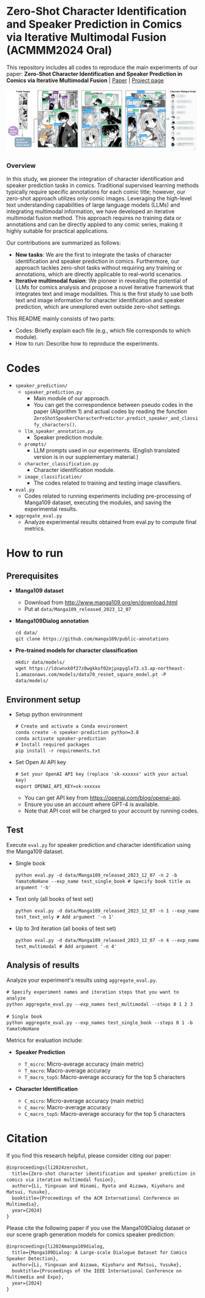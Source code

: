 # Zero-Shot Character Identification and Speaker Prediction in Comics via Iterative Multimodal Fusion (ACMMM2024 Oral)
This repository includes all codes to reproduce the main experiments of our paper: **Zero-Shot Character Identification and Speaker Prediction in Comics via Iterative Multimodal Fusion** | [Paper](https://arxiv.org/abs/2404.13993) | [Project page](https://liyingxuan1012.github.io/zeroshot-speaker-prediction)

![Introduction](figure/introduction.png)

### Overview
In this study, we pioneer the integration of character identification and speaker prediction tasks in comics. 
Traditional supervised learning methods typically require specific annotations for each comic title; however, our zero-shot approach utilizes only comic images.
Leveraging the high-level text understanding capabilities of large language models (LLMs) and integrating multimodal information, we have developed an iterative multimodal fusion method. 
This approach requires no training data or annotations and can be directly applied to any comic series, making it highly suitable for practical applications.

Our contributions are summarized as follows:
- **New tasks**: We are the first to integrate the tasks of character identification and speaker prediction in comics. Furthermore, our approach tackles zero-shot tasks without requiring any training or annotations, which are directly applicable to real-world scenarios.
- **Iterative multimodal fusion**: We pioneer in revealing the potential of LLMs for comics analysis and propose a novel iterative framework that integrates text and image modalities. This is the first study to use both text and image information for character identification and speaker prediction, which are unexplored even outside zero-shot settings.

This README mainly consists of two parts:
- Codes: Briefly explain each file (e.g., which file corresponds to which module).
- How to run: Describe how to reproduce the experiments.

# Codes
- `speaker_prediction/`
  - `speaker_prediction.py`
    - Main module of our approach.
    - You can get the correspondence between pseudo codes in the paper (Algorithm 1) and actual codes by reading the function `ZeroShotSpeakerCharacterPredictor.predict_speaker_and_classify_characters()`.
  - `llm_speaker_annotation.py`
    - Speaker prediction module. 
  - `prompts/`
    - LLM prompts used in our experiments. (English translated version is in our supplementary material.)
  - `character_classification.py`
    - Character identification module.
  - `image_classification/`
    - The codes related to training and testing image classifiers.
- `eval.py`
  - Codes related to running experiments including pre-processing of Manga109 dataset, executing the modules, and saving the experimental results.
- `aggregate_eval.py`
  - Analyze experimental results obtained from eval.py to compute final metrics.     

# How to run

## Prerequisites

- **Manga109 dataset**
    - Download from http://www.manga109.org/en/download.html
    - Put at `data/Manga109_released_2023_12_07`
- **Manga109Dialog annotation**
    
    ```
    cd data/
    git clone https://github.com/manga109/public-annotations
    ```
- **Pre-trained models for character classification** 
    ```
    mkdir data/models/
    wget https://ldcwnxk0f27z0wgkkof02ejpxpyglx73.s3.ap-northeast-1.amazonaws.com/models/data70_resnet_square_model.pt -P data/models/
    ```
    

## Environment setup

- Setup python environment
    
    ```
    # Create and activate a Conda environment
    conda create -n speaker-prediction python=3.8
    conda activate speaker-prediction
    # Install required packages
    pip install -r requirements.txt
    ```
    
- Set Open AI API key
    ```
    # Set your OpenAI API key (replace 'sk-xxxxxx' with your actual key)
    export OPENAI_API_KEY=sk-xxxxxx
    ```
    - You can get API key from https://openai.com/blog/openai-api.
    - Ensure you use an account where GPT-4 is available.
    - Note that API cost will be charged to your account by running codes.

## Test

Execute `eval.py` for speaker prediction and character identification using the Manga109 dataset.

- Single book
    
    ```
    python eval.py -d data/Manga109_released_2023_12_07 -n 2 -b YamatoNoHane --exp_name test_single_book # Specify book title as argument '-b'
    ```
    
- Text only (all books of test set)
    
    ```
    python eval.py -d data/Manga109_released_2023_12_07 -n 1 --exp_name test_text_only # Add argument '-n 1'
    ```
    
- Up to 3rd iteration (all books of test set)
    
    ```
    python eval.py -d data/Manga109_released_2023_12_07 -n 4 --exp_name test_multimodal # Add argument '-n 4'
    ```
    

## Analysis of results

Analyze your experiment's results using `aggregate_eval.py`.

```
# Specify experiment names and iteration steps that you want to analyze
python aggregate_eval.py --exp_names test_multimodal --steps 0 1 2 3

# Single book
python aggregate_eval.py --exp_names test_single_book --steps 0 1 -b YamatoNoHane

```

Metrics for evaluation include:
- **Speaker Prediction**
  - `T_micro`: Micro-average accuracy (main metric)
  - `T_macro`: Macro-average accuracy
  - `T_macro_top5`: Macro-average accuracy for the top 5 characters
  
- **Character Identification**
  - `C_micro`: Micro-average accuracy (main metric)
  - `C_macro`: Macro-average accuracy
  - `C_macro_top5`: Macro-average accuracy for the top 5 characters

# Citation
If you find this research helpful, please consider citing our paper:
```
@inproceedings{li2024zeroshot,
  title={Zero-shot character identification and speaker prediction in comics via iterative multimodal fusion},
  author={Li, Yingxuan and Hinami, Ryota and Aizawa, Kiyoharu and Matsui, Yusuke},
  booktitle={Proceedings of the ACM International Conference on Multimedia},
  year={2024}
}
```
Please cite the following paper if you use the Manga109Dialog dataset or our scene graph generation models for comics speaker prediction:
```
@inproceedings{li2024manga109dialog,
  title={Manga109Dialog: A Large-scale Dialogue Dataset for Comics Speaker Detection},
  author={Li, Yingxuan and Aizawa, Kiyoharu and Matsui, Yusuke},
  booktitle={Proceedings of the IEEE International Conference on Multimedia and Expo},
  year={2024}
}
```
